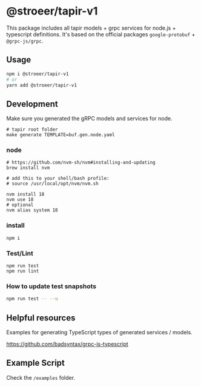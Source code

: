 # @stroeer/tapir-v1

This package includes all tapir models + grpc services for node.js + typescript definitions.
It's based on the official packages `google-protobuf` + `@grpc-js/grpc`.

## Usage

```bash
npm i @stroeer/tapir-v1
# or
yarn add @stroeer/tapir-v1
```

## Development

Make sure you generated the gRPC models and services for node.

```shell
# tapir root folder
make generate TEMPLATE=buf.gen.node.yaml
```

### node

```shell
# https://github.com/nvm-sh/nvm#installing-and-updating
brew install nvm

# add this to your shell/bash profile:
# source /usr/local/opt/nvm/nvm.sh

nvm install 18
nvm use 18
# optional
nvm alias system 18
```

### install

```shell
npm i
```

### Test/Lint

```shell
npm run test
npm run lint
```

### How to update test snapshots

```bash
npm run test -- --u
```

## Helpful resources

Examples for generating TypeScript types of generated services / models.

https://github.com/badsyntax/grpc-js-typescript

## Example Script

Check the `/examples` folder.
